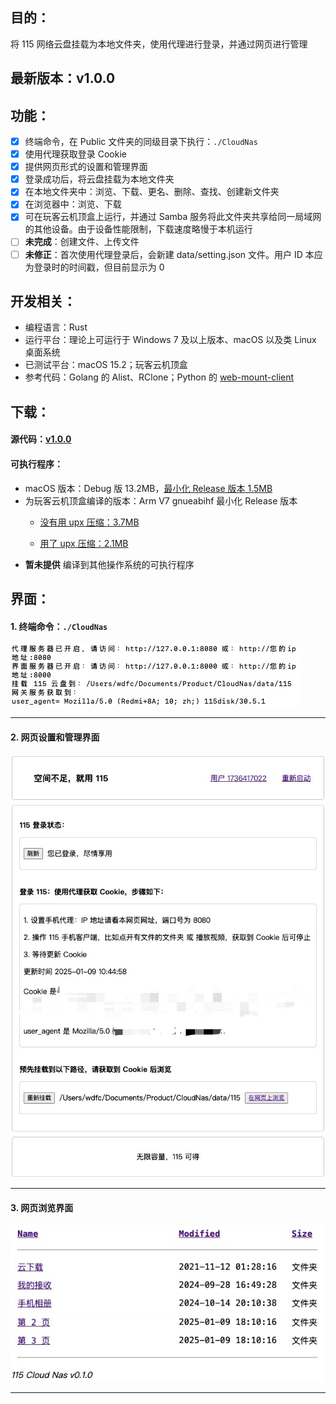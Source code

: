 ## 目的：
将 115 网络云盘挂载为本地文件夹，使用代理进行登录，并通过网页进行管理

## 最新版本：v1.0.0

## 功能：
- [x] 终端命令，在 Public 文件夹的同级目录下执行：`./CloudNas`
- [x] 使用代理获取登录 Cookie
- [x] 提供网页形式的设置和管理界面
- [x] 登录成功后，将云盘挂载为本地文件夹
- [x] 在本地文件夹中：浏览、下载、更名、删除、查找、创建新文件夹
- [x] 在浏览器中：浏览、下载
- [x] 可在玩客云机顶盒上运行，并通过 Samba 服务将此文件夹共享给同一局域网的其他设备。由于设备性能限制，下载速度略慢于本机运行
- [ ] **未完成**：创建文件、上传文件
- [ ] **未修正**：首次使用代理登录后，会新建 data/setting.json 文件。用户 ID 本应为登录时的时间戳，但目前显示为 0

## 开发相关：
* 编程语言：Rust
* 运行平台：理论上可运行于 Windows 7 及以上版本、macOS 以及类 Linux 桌面系统
* 已测试平台：macOS 15.2；玩客云机顶盒
* 参考代码：Golang 的 Alist、RClone；Python 的 [web-mount-client](https://github.com/ChenyangGao/web-mount-packs/blob/main/python-115-client/p115/component/client.py)

## 下载：
#### 源代码：[v1.0.0](md/work/CloudNas/CloudNas_v1.0.0_src.zip)

#### 可执行程序：
* macOS 版本：Debug 版 13.2MB，[最小化 Release 版本 1.5MB](md/work/CloudNas/cloud_nas.zip)
* 为玩客云机顶盒编译的版本：Arm V7 gnueabihf 最小化 Release 版本
  * [没有用 upx 压缩：3.7MB](md/work/CloudNas/armv7-gnueabihf-minsize-cloud_nas)  

  * [用了 upx 压缩：2.1MB](md/work/CloudNas/armv7-gnueabihf-minsize-cloud_nas_upx)  
* **暂未提供** 编译到其他操作系统的可执行程序

## 界面：
#### 1. 终端命令：`./CloudNas`


<img src="md/work/CloudNas/CloudNas_00.jpg" class="markdown-img-container" alt="终端输出">

---

#### 2. 网页设置和管理界面

<img src="md/work/CloudNas/CloudNas_01.jpg" class="markdown-img-container" alt="网页设置和管理界面">

---

#### 3. 网页浏览界面

<img src="md/work/CloudNas/CloudNas_02.jpg" class="markdown-img-container" alt="网页浏览界面之一">
<img src="md/work/CloudNas/CloudNas_03.jpg" class="markdown-img-container" alt="网页浏览界面之二">

---